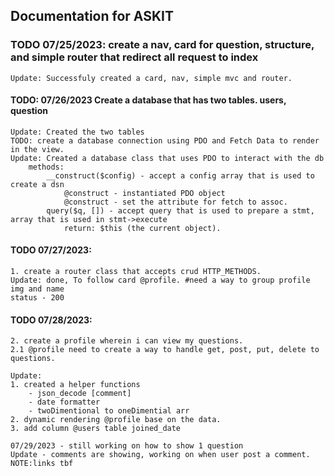 ## Documentation for ASKIT

### TODO 07/25/2023: create a nav, card for question, structure, and simple router that redirect all request to index
    Update: Successfuly created a card, nav, simple mvc and router. 
#### TODO: 07/26/2023 Create a database that has two tables. users, question 
    Update: Created the two tables
    TODO: create a database connection using PDO and Fetch Data to render in the view.
    Update: Created a database class that uses PDO to interact with the db
        methods: 
            __construct($config) - accept a config array that is used to create a dsn
                @construct - instantiated PDO object
                @construct - set the attribute for fetch to assoc.
            query($q, []) - accept query that is used to prepare a stmt, array that is used in stmt->execute
                return: $this (the current object).
#### TODO 07/27/2023:
    1. create a router class that accepts crud HTTP_METHODS.
    Update: done, To follow card @profile. #need a way to group profile img and name
    status - 200
#### TODO 07/28/2023:
    2. create a profile wherein i can view my questions.
    2.1 @profile need to create a way to handle get, post, put, delete to questions.
    
    Update: 
    1. created a helper functions
        - json_decode [comment]
        - date formatter
        - twoDimentional to oneDimential arr
    2. dynamic rendering @profile base on the data.
    3. add column @users table joined_date

    07/29/2023 - still working on how to show 1 question
    Update - comments are showing, working on when user post a comment. NOTE:links tbf
